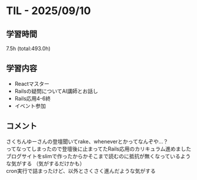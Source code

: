 # TIL - 2025/09/10

## 学習時間
7.5h (total:493.0h)

## 学習内容
- Reactマスター
- Railsの疑問についてAI講師とお話し
- Rails応用4-6終
- イベント参加

## コメント
さくちんゆーさんの登壇聞いてrake、wheneverとかってなんぞや…？<br>
ってなってしまったので登壇後に止まってたRails応用のカリキュラム進めました<br>
ブログサイトをslimで作ったからかそこまで読むのに抵抗が無くなっているような気がする （気がするだけかも）<br>
cron実行で詰まったけど、以外とさくさく進んだような気がする
